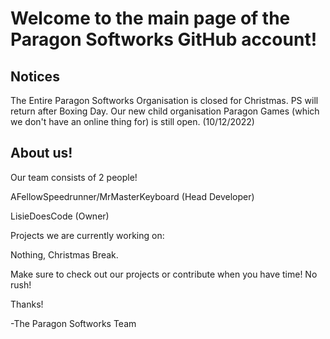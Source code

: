 # Welcome to the main page of the Paragon Softworks GitHub account!

## Notices

The Entire Paragon Softworks Organisation is closed for Christmas. PS will return after Boxing Day.
Our new child organisation Paragon Games (which we don't have an online thing for) is still open. (10/12/2022)

## About us!
Our team consists of 2 people!

AFellowSpeedrunner/MrMasterKeyboard (Head Developer)

LisieDoesCode (Owner)

 

Projects we are currently working on:

Nothing, Christmas Break.

Make sure to check out our projects or contribute when you have time! No rush!

Thanks!

-The Paragon Softworks Team
